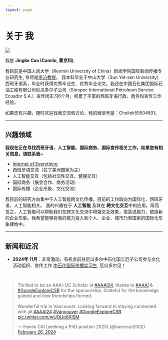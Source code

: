 ```yaml
---
layout: page
---
```


# 关于 我

<img src="https://github.com/Cholink/Cholink.github.io/blob/730647cd3445a3c756eb3903e4b102a7eb470cfc/caihanlin.jpg" class="floatpic">

我是 **Jingke Cao (Camilo, 曹京科)**.<br>

我目前是中国人民大学（Renmin University of China）新闻学院国际新闻传播专业研究生, 导师是[李沁教授](http://jcr.ruc.edu.cn/zw/jzyg/js/209f60cd6fda4185b26b205496ac56e5.htm)。 我本科毕业于中山大学（Sun Yat-sen University）西班牙语系，毕业时获得优秀毕业生、优秀毕业论文。我还在中国石化集团国际石油工程有限公司厄瓜多尔子公司（Sinopec International Petroleum Service Ecuador S.A.）宣传岗实习6个月，积累了丰富的西班牙语行政、商务和宣传工作经验。

如果您有兴趣，随时欢迎找我交流和讨论，我的微信号是：Cholink55504501。

---

## 兴趣领域

**我现在正在寻找西班牙语、人工智能、国际商务、国际宣传相关工作，如果您有相关信息，请联系我~**

- [Internet of Everything](https://scholar.google.com/citations?view_op=search_authors&hl=zh-CN&mauthors=label:internet_of_everything)
- 西班牙语交流（拉丁美洲国家为主）
- 人工智能交互（包括社交性交互、健康交互）
- 国际商务（展会合作、商务活动）
- 国际传播（企业形象、文化交流）

我目前的研究方向集中于人工智能跨文化传播，目前的工作取向为国际化、西班牙语、人工智能相关。 我的兴趣在于 **人工智能** 及其在 **跨文化交互**中的应用。简而言之，人工智能可以帮助我们在跨文化交流中增强交互效果，提高说服力，塑造新的企业形象。我希望能够将我的能力投入到个人、企业、城市乃至国家的国际化形象建构中。

---

## 新闻和近况

- **2024年 11月**：非常激动，有机会前往厄瓜多尔中石化国工厄子公司参与文化活动组织、宣传工作 [中石化国际传播实习生](http://www.sinopecgroup.com.cn/). 厄瓜多尔见！

<br>

<blockquote class="twitter-tweet"><p lang="en" dir="ltr">Thrilled to be an AAAI-UC Scholar at <a href="https://twitter.com/hashtag/AAAI24?src=hash&amp;ref_src=twsrc%5Etfw">#AAAI24</a>, thanks to <a href="https://twitter.com/hashtag/AAAI?src=hash&amp;ref_src=twsrc%5Etfw">#AAAI</a> &amp; <a href="https://twitter.com/hashtag/GoogleExploreCSR?src=hash&amp;ref_src=twsrc%5Etfw">#GoogleExploreCSR</a> for the sponsorship. Grateful for the knowledge gained and new friendships formed.<br><br>Wonderful trip in Vancouver. Looking forward to staying connected with all.<a href="https://twitter.com/hashtag/AAAI24?src=hash&amp;ref_src=twsrc%5Etfw">#AAAI24</a> <a href="https://twitter.com/hashtag/Vancouver?src=hash&amp;ref_src=twsrc%5Etfw">#Vancouver</a> <a href="https://twitter.com/hashtag/GoogleExploreCSR?src=hash&amp;ref_src=twsrc%5Etfw">#GoogleExploreCSR</a> <a href="https://t.co/wUQUp8XlSM">pic.twitter.com/wUQUp8XlSM</a></p>&mdash; Hanlin CAI (seeking a PhD position 2025) (@lancecai2002) <a href="https://twitter.com/lancecai2002/status/1762210025173344260?ref_src=twsrc%5Etfw">February 26, 2024</a></blockquote> <script async src="https://platform.twitter.com/widgets.js" charset="utf-8"></script>

